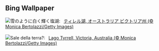 ## Bing Wallpaper
![](https://www.bing.com/th?id=OHR.LakeTyrrell_JA-JP3510337163_UHD.jpg&w=1000)雪のように白く輝く塩湖:&nbsp;&ensp;[ティレル湖, オーストラリア ビクトリア州 (© Monica Bertolazzi/Getty Images)](https://www.bing.com/th?id=OHR.LakeTyrrell_JA-JP3510337163_UHD.jpg)
<br><br/>
![](https://www.bing.com/th?id=OHR.LakeTyrrell_IT-IT6174481161_UHD.jpg&w=1000)Sale della terra?:&nbsp;&ensp;[Lago Tyrrell, Victoria, Australia (© Monica Bertolazzi/Getty Images)](https://www.bing.com/th?id=OHR.LakeTyrrell_IT-IT6174481161_UHD.jpg)
<br><br/>
